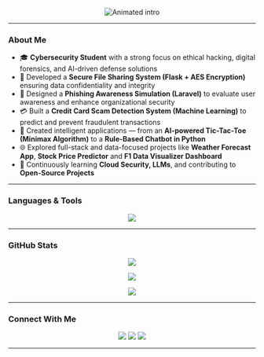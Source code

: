 <p align="center">
  <img src="https://readme-typing-svg.demolab.com?font=Fira+Code&size=35&pause=1000&duration=4000&center=true&vCenter=true&width=600&lines=Hey+there,+I'm+Yatin!;Cybersecurity+Enthusiast;Tech+Explorer;Aspiring+Ethical+Hacker&color=20E4C7%2CF20CE0%2CFFA500%2C00FFFF" alt="Animated intro" />
</p>

---

### About Me  

- 🎓 **Cybersecurity Student** with a strong focus on ethical hacking, digital forensics, and AI-driven defense solutions   
- 🔐 Developed a **Secure File Sharing System (Flask + AES Encryption)** ensuring data confidentiality and integrity  
- 🧠 Designed a **Phishing Awareness Simulation (Laravel)** to evaluate user awareness and enhance organizational security
- 💳 Built a **Credit Card Scam Detection System (Machine Learning)** to predict and prevent fraudulent transactions 
- 🤖 Created intelligent applications — from an **AI-powered Tic-Tac-Toe (Minimax Algorithm)** to a **Rule-Based Chatbot in Python**  
- 🌐 Explored full-stack and data-focused projects like **Weather Forecast App**, **Stock Price Predictor** and **F1 Data Visualizer Dashboard**  
- 🚀 Continuously learning **Cloud Security, LLMs**, and contributing to **Open-Source Projects**  

---

### Languages & Tools

<p align="center">
  <img src="https://skillicons.dev/icons?i=c,cpp,java,python,javascript,php,html,css,react,nodejs,flask,mysql,git,github,docker,linux,vscode,tensorflow,pytorch,threejs,mongodb,vite,&perline=4" />
</p>

---

### GitHub Stats

<p align="center">
  <img src="https://github-readme-stats.vercel.app/api?username=yatinannam&show_icons=true&theme=radical" />
</p>

<p align="center">
  <img src="https://github-readme-streak-stats.herokuapp.com?user=yatinannam&theme=radical" />
</p>

<p align="center">
  <img src="https://github-profile-summary-cards.vercel.app/api/cards/profile-details?username=yatinannam&theme=radical" />
</p>

---

### Connect With Me

<p align="center">
  <a href="mailto:ninjayatin@gmail.com"><img src="https://img.shields.io/badge/Email-D14836?style=for-the-badge&logo=gmail&logoColor=white" /></a>
  <a href="https://github.com/yatinannam"><img src="https://img.shields.io/badge/GitHub-181717?style=for-the-badge&logo=github&logoColor=white" /></a>
  <a href="https://www.linkedin.com/in/yatinannam/"><img src="https://img.shields.io/badge/LinkedIn-0A66C2?style=for-the-badge&logo=linkedin&logoColor=white" /></a>
</p>

---
